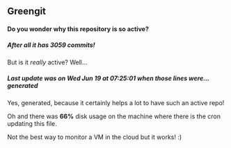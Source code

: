 ## Greengit

#### Do you wonder why this repository is so active?

##### After all it has 3059 commits!

But is it *really* active? Well...

##### Last update was on Wed Jun 19 at 07:25:01 when those lines were... generated

Yes, generated, because it certainly helps a lot to have such an active repo!

Oh and there was **66%** disk usage on the machine
where there is the cron updating this file.

Not the best way to monitor a VM in the cloud but it works! :)
